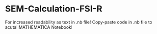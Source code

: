 # SEM-Calculation-FSI-R

For increased readability as text in .nb file! Copy-paste code in .nb file to acutal MATHEMATICA Notebook!
